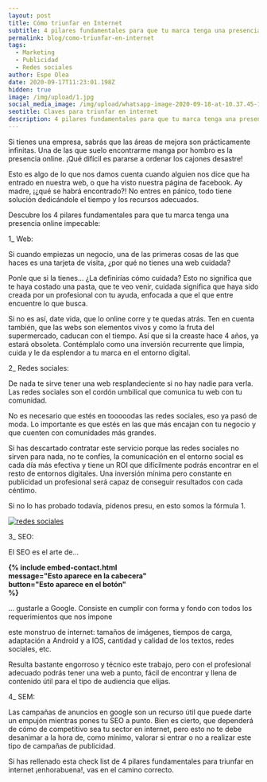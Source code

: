 ```yaml
---
layout: post
title: Cómo triunfar en Internet
subtitle: 4 pilares fundamentales para que tu marca tenga una presencia online impecable
permalink: blog/como-triunfar-en-internet
tags:
  - Marketing
  - Publicidad
  - Redes sociales
author: Espe Olea
date: 2020-09-17T11:23:01.198Z
hidden: true
image: /img/upload/1.jpg
social_media_image: /img/upload/whatsapp-image-2020-09-18-at-10.37.45-1-.jpeg
seotitle: Claves para triunfar en internet
description: 4 pilares fundamentales para que tu marca tenga una presencia online impecable
---
```

Si tienes una empresa, sabrás que las áreas de mejora son prácticamente infinitas. Una de las que suelo encontrarme manga por hombro es la presencia online. ¡Qué difícil es pararse a ordenar los cajones desastre!

Esto es algo de lo que nos damos cuenta cuando alguien nos dice que ha entrado en nuestra web, o que ha visto nuestra página de facebook. Ay madre, ¡¿qué se habrá encontrado?! No entres en pánico, todo tiene solución dedicándole el tiempo y los recursos adecuados.

Descubre los 4 pilares fundamentales para que tu marca tenga una presencia online impecable:

1_ Web:

Si cuando empiezas un negocio, una de las primeras cosas de las que haces es una tarjeta de visita, ¿por qué no tienes una web cuidada?

Ponle que si la tienes… ¿La definirías cómo cuidada? Esto no significa que te haya costado una pasta, que te veo venir, cuidada significa que haya sido creada por un profesional con tu ayuda, enfocada a que el que entre encuentre lo que busca.

Si no es así, date vida, que lo online corre y te quedas atrás. Ten en cuenta también, que las webs son elementos vivos y como la fruta del supermercado, caducan con el tiempo. Así que si la creaste hace 4 años, ya estará obsoleta. Contémplalo como una inversión recurrente que limpia, cuida y le da esplendor a tu marca en el entorno digital.

2_ Redes sociales:

De nada te sirve tener una web resplandeciente si no hay nadie para verla. Las redes sociales son el cordón umbilical que comunica tu web con tu comunidad.

No es necesario que estés en tooooodas las redes sociales, eso ya pasó de moda. Lo importante es que estés en las que más encajan con tu negocio y que cuenten con comunidades más grandes.

Si has descartado contratar este servicio porque las redes sociales no sirven para nada, no te confíes, la comunicación en el entorno social es cada día más efectiva y tiene un ROI que difícilmente podrás encontrar en el resto de entornos digitales. Una inversión mínima pero constante en publicidad un profesional será capaz de conseguir resultados con cada céntimo.

Si no lo has probado todavía, pídenos presu, en esto somos la fórmula 1.

[![redes sociales](/img/upload/f1.gif)](/img/upload/f1.gif)

3_ SEO:

El SEO es el arte de...

**{% include embed-contact.html\
message="Esto aparece en la cabecera"\
button="Esto aparece en el botón"\
%}** 

... gustarle a Google. Consiste en cumplir con forma y fondo con todos los requerimientos que nos impone

 este monstruo de internet: tamaños de imágenes, tiempos de carga, adaptación a Android y a IOS, cantidad y calidad de los textos, redes sociales, etc.

Resulta bastante engorroso y técnico este trabajo, pero con el profesional adecuado podrás tener una web a punto, fácil de encontrar y llena de contenido útil para el tipo de audiencia que elijas.

4_ SEM:

Las campañas de anuncios en google son un recurso útil que puede darte un empujón mientras pones tu SEO a punto. Bien es cierto, que dependerá de cómo de competitivo sea tu sector en internet, pero esto no te debe desanimar a la hora de, como mínimo, valorar si entrar o no a realizar este tipo de campañas de publicidad.

Si has rellenado esta check list de 4 pilares fundamentales para triunfar en internet ¡enhorabuena!, vas en el camino correcto.